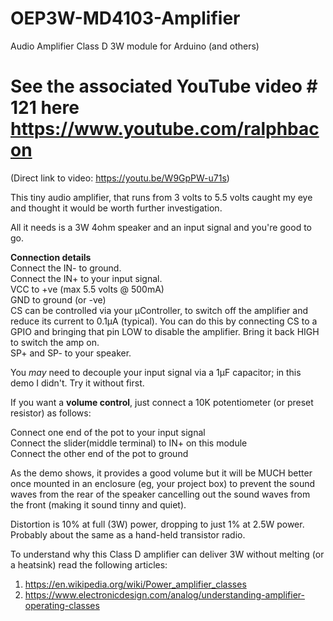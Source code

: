 # OEP3W-MD4103-Amplifier
Audio Amplifier Class D 3W module for Arduino (and others)

# See the associated YouTube video # 121 here https://www.youtube.com/ralphbacon  
(Direct link to video: https://youtu.be/W9GpPW-u71s)

This tiny audio amplifier, that runs from 3 volts to 5.5 volts caught my eye and thought it would be worth further investigation.

All it needs is a 3W 4ohm speaker and an input signal and you're good to go.  

**Connection details**  
Connect the IN- to ground.  
Connect the IN+ to your input signal.  
VCC to +ve (max 5.5 volts @ 500mA)  
GND to ground (or -ve)  
CS can be controlled via your µController, to switch off the amplifier and reduce its current to 0.1µA (typical).  You can do this by connecting CS to a GPIO and bringing that pin LOW to disable the amplifier. Bring it back HIGH to switch the amp on.  
SP+ and SP- to your speaker.  

You _may_ need to decouple your input signal via a 1µF capacitor; in this demo I didn't. Try it without first.

If you want a **volume control**, just connect a 10K potentiometer (or preset resistor) as follows:

Connect one end of the pot to your input signal  
Connect the slider(middle terminal) to IN+ on this module   
Connect the other end of the pot to ground  

As the demo shows, it provides a good volume but it will be MUCH better once mounted in an enclosure (eg, your project box) to prevent the sound waves from the rear of the speaker cancelling out the sound waves from the front (making it sound tinny and quiet).

Distortion is 10% at full (3W) power, dropping to just 1% at 2.5W power. Probably about the same as a hand-held transistor radio.

To understand why this Class D amplifier can deliver 3W without melting (or a heatsink) read the following articles:  
1. https://en.wikipedia.org/wiki/Power_amplifier_classes  
2. https://www.electronicdesign.com/analog/understanding-amplifier-operating-classes  

